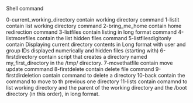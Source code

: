  Shell command

0-current_working_directory contain working directory command
1-listit contain list working directory command
2-bring_me_home contain home redirection command
3-listfiles contain listing in long format command
4-listmorefiles contain the list hidden files command
5-listfilesdigitonly contain Displaying current directory contents in  Long format with user and group IDs displayed numerically and hidden files (starting with)
6-firstdirectory contain script that creates a directory named my_first_directory in the /tmp/ directory.
7-movethatfile contain move update commmand
8-firstdelete contain delete file command
9-firstdirdeletion contain command to delete a directory
10-back contain the command to move to th previous one directory
11-lists contain comamnd to list working directory and the parent of the working directory and the /boot directory (in this order), in long format.
